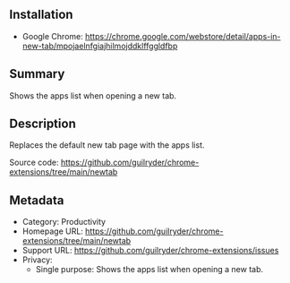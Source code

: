 ## Installation
* Google Chrome: https://chrome.google.com/webstore/detail/apps-in-new-tab/mpojaelnfgiajhilmojddklffggldfbp

## Summary
Shows the apps list when opening a new tab.

## Description
Replaces the default new tab page with the apps list.

Source code: https://github.com/guilryder/chrome-extensions/tree/main/newtab

## Metadata
* Category: Productivity
* Homepage URL: https://github.com/guilryder/chrome-extensions/tree/main/newtab
* Support URL: https://github.com/guilryder/chrome-extensions/issues
* Privacy:
  * Single purpose: Shows the apps list when opening a new tab.
